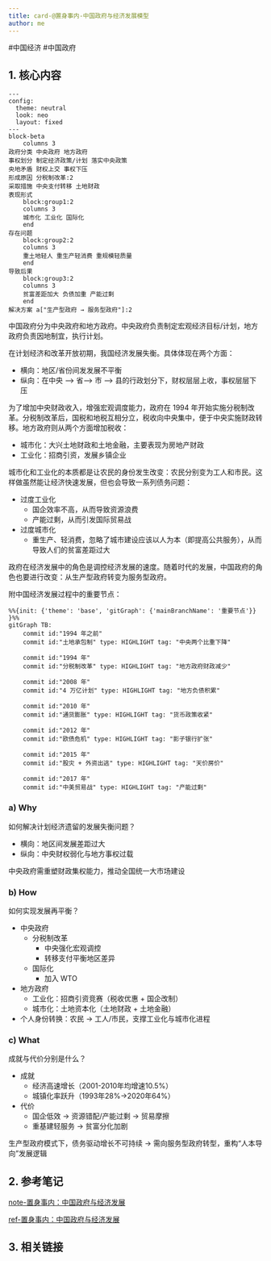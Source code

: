 ```yaml
---
title: card-@置身事内-中国政府与经济发展模型
author: me
---
```

#中国经济 #中国政府

## 1\. 核心内容

```mermaid
---
config:
  theme: neutral
  look: neo
  layout: fixed
---
block-beta
    columns 3
政府分类 中央政府 地方政府
事权划分 制定经济政策/计划 落实中央政策
央地矛盾 财权上交 事权下压
形成原因 分税制改革:2
采取措施 中央支付转移 土地财政
表现形式
    block:group1:2
    columns 3
    城市化 工业化 国际化
    end
存在问题
    block:group2:2
    columns 3
    重土地轻人 重生产轻消费 重规模轻质量
    end
导致后果
    block:group3:2
    columns 3
    贫富差距加大 负债加重 产能过剩 
    end
解决方案 a["生产型政府 → 服务型政府"]:2
```

中国政府分为中央政府和地方政府。中央政府负责制定宏观经济目标/计划，地方政府负责因地制宜，执行计划。

在计划经济和改革开放初期，我国经济发展失衡。具体体现在两个方面：

- 横向：地区/省份间发发展不平衡
- 纵向：在中央 --> 省--> 市 --> 县的行政划分下，财权层层上收，事权层层下压

为了增加中央财政收入，增强宏观调度能力，政府在 1994 年开始实施分税制改革。分税制改革后，国税和地税互相分立，税收向中央集中，便于中央实施财政转移。地方政府则从两个方面增加税收：

- 城市化：大兴土地财政和土地金融，主要表现为房地产财政
- 工业化：招商引资，发展乡镇企业

城市化和工业化的本质都是让农民的身份发生改变：农民分别变为工人和市民。这样做虽然能让经济快速发展，但也会导致一系列债务问题：

- 过度工业化
    - 国企效率不高，从而导致资源浪费
    - 产能过剩，从而引发国际贸易战
- 过度城市化
    - 重生产、轻消费，忽略了城市建设应该以人为本（即提高公共服务），从而导致人们的贫富差距过大

政府在经济发展中的角色是调控经济发展的速度。随着时代的发展，中国政府的角色也要进行改变：从生产型政府转变为服务型政府。

附中国经济发展过程中的重要节点：

```mermaid
%%{init: {'theme': 'base', 'gitGraph': {'mainBranchName': '重要节点'}} }%%
gitGraph TB:
    commit id:"1994 年之前"
    commit id:"土地承包制" type: HIGHLIGHT tag: "中央两个比重下降"
    
    commit id:"1994 年"
    commit id:"分税制改革" type: HIGHLIGHT tag: "地方政府财政减少"

    commit id:"2008 年"
    commit id:"4 万亿计划" type: HIGHLIGHT tag: "地方负债积累"
    
    commit id:"2010 年"
    commit id:"通货膨胀" type: HIGHLIGHT tag: "货币政策收紧"
    
    commit id:"2012 年"
    commit id:"欧债危机" type: HIGHLIGHT tag: "影子银行扩张"
    
    commit id:"2015 年"
    commit id:"股灾 + 外资出逃" type: HIGHLIGHT tag: "天价房价"
    
    commit id:"2017 年"
    commit id:"中美贸易战" type: HIGHLIGHT tag: "产能过剩"
```

### a) Why

如何解决计划经济遗留的发展失衡问题？

- 横向：地区间发展差距过大
- 纵向：中央财权弱化与地方事权过载

中央政府需重塑财政集权能力，推动全国统一大市场建设

### b) How

如何实现发展再平衡？

- 中央政府
    - 分税制改革
        - 中央强化宏观调控
        - 转移支付平衡地区差异
    - 国际化
        - 加入 WTO
- 地方政府
    - 工业化：招商引资竞赛（税收优惠 + 国企改制）
    - 城市化：土地资本化（土地财政 + 土地金融）
- 个人身份转换：农民 → 工人/市民，支撑工业化与城市化进程

### c) What

成就与代价分别是什么？

- 成就
    - 经济高速增长（2001-2010年均增速10.5%）
    - 城镇化率跃升（1993年28%→2020年64%）
- 代价
    - 国企低效 → 资源错配/产能过剩 → 贸易摩擦
    - 重基建轻服务 → 贫富分化加剧

生产型政府模式下，债务驱动增长不可持续 → 需向服务型政府转型，重构“人本导向”发展逻辑

## 2\. 参考笔记

[note-置身事内：中国政府与经济发展](/docs/note-%E7%BD%AE%E8%BA%AB%E4%BA%8B%E5%86%85%EF%BC%9A%E4%B8%AD%E5%9B%BD%E6%94%BF%E5%BA%9C%E4%B8%8E%E7%BB%8F%E6%B5%8E%E5%8F%91%E5%B1%95.md "note-置身事内：中国政府与经济发展")

[ref-置身事内：中国政府与经济发展](/docs/ref-%E7%BD%AE%E8%BA%AB%E4%BA%8B%E5%86%85%EF%BC%9A%E4%B8%AD%E5%9B%BD%E6%94%BF%E5%BA%9C%E4%B8%8E%E7%BB%8F%E6%B5%8E%E5%8F%91%E5%B1%95.md "ref-置身事内：中国政府与经济发展")

## 3\. 相关链接
